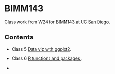 # BIMM143
Class work from W24 for [BIMM143 at UC San Diego](https://bioboot.github.io/bimm143_W24/).

## Contents 

- Class 5 [Data viz with ggplot2]().

- Class 6 [R functions and packages ]().

- 
